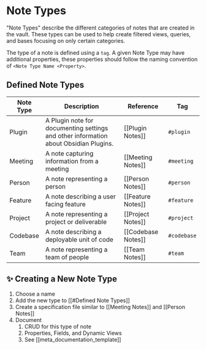 # Note Types

"Note Types" describe the different categories of notes that are created in the vault. These types can be used to help create filtered views, queries, and bases focusing on only certain categories.

The type of a note is defined using a `tag`. A given Note Type may have additional properties, these properties should follow the naming convention of `<Note Type Name <Property>`.

## Defined Note Types

| Note Type | Description                                                                          | Reference          | Tag         |
| --------- | ------------------------------------------------------------------------------------ | ------------------ | ----------- |
| Plugin    | A Plugin note for documenting settings and other information about Obsidian Plugins. | [[Plugin Notes]]   | `#plugin`   |
| Meeting   | A note capturing information from a meeting                                          | [[Meeting Notes]]  | `#meeting`  |
| Person    | A note representing a person                                                         | [[Person Notes]]   | `#person`   |
| Feature   | A note describing a user facing feature                                              | [[Feature Notes]]  | `#feature`  |
| Project   | A note representing a project or deliverable                                         | [[Project Notes]]  | `#project`  |
| Codebase  | A note describing a deployable unit of code                                          | [[Codebase Notes]] | `#codebase` |
| Team      | A note representing a team of people                                                 | [[Team Notes]]     | `#team`     |

## ✨ Creating a New Note Type

1. Choose a name
2. Add the new type to [[#Defined Note Types]]
3. Create a specification file similar to [[Meeting Notes]] and [[Person Notes]]
4. Document
	1. CRUD for this type of note
	2. Properties, Fields, and Dynamic Views
	3. See [[meta_documentation_template]]
